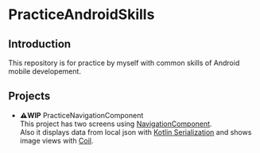 # PracticeAndroidSkills

## Introduction
This repository is for practice by myself with common skills of Android mobile developement.

## Projects
- **⚠️WIP** PracticeNavigationComponent  
This project has two screens using [NavigationComponent](https://developer.android.com/guide/navigation/navigation-getting-started).  
Also it displays data from local json with [Kotlin Serialization](https://github.com/Kotlin/kotlinx.serialization) and shows image views with [Coil](https://github.com/coil-kt/coil).